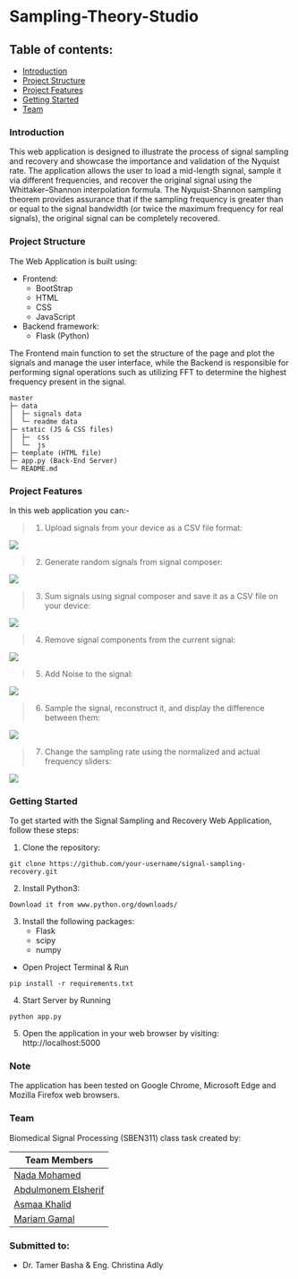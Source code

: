 # Sampling-Theory-Studio
## Table of contents:
- [Introduction](#introduction)
- [Project Structure](#project-structure)
- [Project Features](#project-features)
- [Getting Started](#getting-started)
- [Team](#team)


### Introduction
This web application is designed to illustrate the process of signal sampling and recovery and showcase the importance and validation of the Nyquist rate. The application allows the user to load a mid-length signal, sample it via different frequencies, and recover the original signal using the Whittaker–Shannon interpolation formula. The Nyquist-Shannon sampling theorem provides assurance that if the sampling frequency is greater than or equal to the signal bandwidth (or twice the maximum frequency for real signals), the original signal can be completely recovered.


### Project Structure
The Web Application is built using:
- Frontend:
  - BootStrap
  - HTML
  - CSS
  - JavaScript
- Backend framework:
  - Flask (Python)

The Frontend main function to set the structure of the page and plot the signals and manage
the user interface, while the Backend is responsible for performing signal operations such as utilizing FFT to determine the highest frequency present in the signal.

```
master
├─ data
│  ├─ signals data
│  └─ readme data
├─ static (JS & CSS files)
│  ├─  css
│  └─  js
├─ template (HTML file)
├─ app.py (Back-End Server)
└─ README.md
```

### Project Features
In this web application you can:-
> 1. Upload signals from your device as a CSV file format:

![](data/readme%20data/upload.gif)

> 2. Generate random signals from signal composer:

![](data/readme%20data/composer.gif)

> 3. Sum signals using signal composer and save it as a CSV file on your device:

![](data/readme%20data/saving.gif)

> 4. Remove signal components from the current signal:

![](data/readme%20data/remove.gif)

> 5. Add Noise to the signal:

![](data/readme%20data/noise.gif)

> 6. Sample the signal, reconstruct it, and display the difference between them:

![](data/readme%20data/sampling.gif)

> 7. Change the sampling rate using the normalized and actual frequency sliders:

![](data/readme%20data/sliders.gif)


### Getting Started
To get started with the Signal Sampling and Recovery Web Application, follow these steps:

1. Clone the repository:
``` 
git clone https://github.com/your-username/signal-sampling-recovery.git
``` 
2. Install Python3:
``` 
Download it from www.python.org/downloads/
```
3. Install the following packages:
   - Flask
   - scipy
   - numpy
 - Open Project Terminal & Run
```
pip install -r requirements.txt
```
4. Start Server by Running 
```
python app.py
```

5. Open the application in your web browser by visiting:
 http://localhost:5000

### Note
The application has been tested on Google Chrome, Microsoft Edge and Mozilla Firefox web browsers.

### Team
Biomedical Signal Processing (SBEN311) class task created by:

| Team Members                                  
|-------------------------------------------------------
| [Nada Mohamed](https://github.com/NadaAlfowey)
| [Abdulmonem Elsherif](https://github.com/AbdulmonemElsherif)   
| [Asmaa Khalid](https://github.com/asmaakhaledd) 
| [Mariam Gamal](https://github.com/mariamgamal70)
      

     

### Submitted to:
- Dr. Tamer Basha & Eng. Christina Adly
